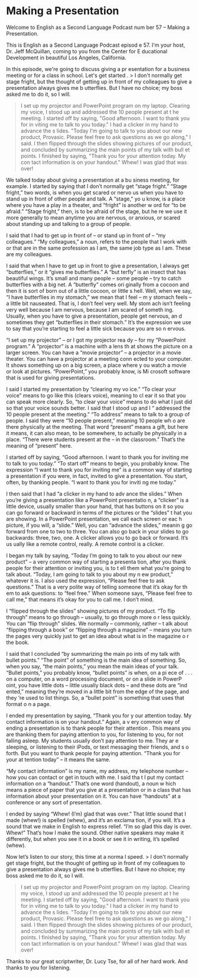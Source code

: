 # Making a Presentation

Welcome to English as a Second Language Podcast num ber 57 – Making a Presentation.

This is English as a Second Language Podcast episod e 57. I'm your host, Dr. Jeff McQuillan, coming to you from the Center for E ducational Development in beautiful Los Angeles, California.

In this episode, we're going to discuss giving a pr esentation for a business meeting or for a class in school. Let's get started . > I don't normally get stage fright, but the thought of getting up in front of my colleagues to give a presentation always gives me b utterflies. But I have no choice; my boss asked me to do it, so I will.
> I set up my projector and PowerPoint program on my laptop. Clearing my voice, I stood up and addressed the 10 people present at t he meeting. I started off by saying, "Good afternoon. I want to thank you for in viting me to talk to you today." I had a clicker in my hand to advance the s lides. "Today I'm going to talk to you about our new product, Provasic. Please  feel free to ask questions as we go along," I said.
> I then flipped through the slides showing pictures of our product, and concluded by summarizing the main points of my talk with bull et points. I finished by saying, "Thank you for your attention today. My con tact information is on your handout." Whew! I was glad that was over!

We talked today about giving a presentation at a bu siness meeting, for example. I started by saying that I don’t normally get “stage fright.” “Stage fright,” two words, is when you get scared or nervo us when you have to stand up in front of other people and talk. A “stage,” yo u know, is a place where you have a play in a theater, and “fright” is another w ord for “to be afraid.” “Stage fright,” then, is to be afraid of the stage, but he re we use it more generally to mean anytime you are nervous, or anxious, or scared  about standing up and talking to a group of people.

I said that I had to get up in front of – or stand up in front of – “my colleagues.” “My colleagues,” a noun, refers to the people that I work with or that are in the same profession as I am, the same job type as I am.  These are my colleagues.

I said that when I have to get up in front to give a presentation, I always get “butterflies,” or it “gives me butterflies.” A “but terfly” is an insect that has beautiful wings. It’s small and many people – some people – try to catch butterflies with a big net. A “butterfly” comes ori ginally from a cocoon and then it is sort of born out of a little cocoon, or little s hell. Well, when we say, “I have butterflies in my stomach,” we mean that I feel – m y stomach feels – a little bit nauseated. That is, I don’t feel very well. My stom ach isn’t feeling very well because I am nervous, because I am scared of someth ing. Usually, when you have to give a presentation, people get nervous, an d sometimes they get “butterflies in their stomach.” It’s the expression  we use to say that you’re starting to feel a little sick because you are so n ervous.

“I set up my projector” – or I got my projector rea dy – for my “PowerPoint program.” A “projector” is a machine with a lens th at shows the picture on a larger screen. You can have a “movie projector” – a  projector in a movie theater. You can have a projector at a meeting conn ected to your computer. It shows something up on a big screen, a place where y ou watch a movie or look at pictures. “PowerPoint,” you probably know, is Mi crosoft software that is used for giving presentations.

I said I started my presentation by “clearing my vo ice.” “To clear your voice” means to go like this (clears voice), meaning to cl ear it so that you can speak more clearly. So, “to clear your voice” means to do  what I just did so that your voice sounds better. I said that I stood up and I “ addressed the 10 people present at the meeting.” “To address” means to talk  to a group of people. I said they were “10 people present,” meaning 10 people wh o are there physically at the meeting. That word “present” means a gift, but here it means, it can also mean, to be somewhere, to actually be physically in  a place. “There were students present at the – in the classroom.” That’s  the meaning of “present” here.

I started off by saying, “Good afternoon. I want to  thank you for inviting me to talk to you today.” “To start off” means to begin, you probably know. The expression “I want to thank you for inviting me” is  a common way of starting a presentation if you were, in fact, invited to give a presentation. You start, often, by thanking people. “I want to thank you for inviti ng me today.”

I then said that I had “a clicker in my hand to adv ance the slides.” When you’re giving a presentation like a PowerPoint presentatio n, a “clicker” is a little device, usually smaller than your hand, that has buttons on  it so you can go forward or backward in terms of the pictures or the “slides” t hat you are showing. In a PowerPoint presentation, we call each screen or eac h picture, if you will, a “slide.” Well, you can “advance the slides,” meanin g go forward from one to two to three. You can also go back in your slides to go  backwards: three, two, one. A clicker allows you to go back or forward. It’s us ually like a remote control, really. A remote control is a clicker.

I began my talk by saying, “Today I’m going to talk  to you about our new product” – a very common way of starting a presenta tion, after you thank people for their attention or inviting you, is to t ell them what you’re going to talk about. “Today, I am going to talk to you about my n ew product,” whatever it is. I also used the expression, “Please feel free to ask questions.” That is a very polite way of telling someone that it’s okay for th em to ask questions: to “feel free.” When someone says, “Please feel free to call  me,” that means it’s okay for you to call me. I don’t mind.

I “flipped through the slides” showing pictures of my product. “To flip through” means to go through – usually, to go through more o r less quickly. You can “flip through” slides. We normally – commonly, rather – t alk about “flipping through a book” or “flipping through a magazine” – means you turn the pages very quickly just to get an idea about what is in the magazine o r the book.

I said that I concluded “by summarizing the main po ints of my talk with bullet points.” “The point” of something is the main idea of something. So, when you say, “the main points,” you mean the main ideas of your talk. “Bullet points,” you probably know, “bullet points” is when, on a pi ece of . . . on a computer, on a word processing document, or on a slide in PowerP oint, you have little dots – little usually black dots – and these dots are “ind ented,” meaning they’re moved in a little bit from the edge of the page, and they ’re used to list things. So, a “bullet point” is something that uses that format o n a page.

I ended my presentation by saying, “Thank you for y our attention today. My contact information is on your handout.” Again, a v ery common way of ending a presentation is to thank people for their attention . This means you are thanking them for paying attention to you, for listening to you, for not falling asleep. My students usually don’t pay attention to me. They ar e sleeping, or listening to their iPods, or text messaging their friends, and s o forth. But you want to thank people for paying attention. “Thank you for your at tention today” – it means the same.

 “My contact information” is my name, my address, my  telephone number – how you can contact or get in touch with me. I said tha t I put my contact information on a “handout.” That’s one word (handout), a noun w hich means a piece of paper that you give at a presentation or in a class  that has information about your presentation on it. You can have “handouts” at  a conference or any sort of presentation.

I ended by saying “Whew! (I’m) glad that was over.”  That little sound that I made (whew!) is spelled (whew), and it’s an exclama tion, if you will. It’s a sound that we make in English to express relief. “I’m so glad this day is over. Whew!” That’s how I make the sound. Other native speakers may make it differently, but when you see it in a book or see it in writing,  it’s spelled (whew).

Now let’s listen to our story, this time at a norma l speed. > I don't normally get stage fright, but the thought of getting up in front of my colleagues to give a presentation always gives me b utterflies. But I have no choice; my boss asked me to do it, so I will.
> I set up my projector and PowerPoint program on my laptop. Clearing my voice, I stood up and addressed the 10 people present at t he meeting. I started off by saying, "Good afternoon. I want to thank you for in viting me to talk to you today." I had a clicker in my hand to advance the s lides. "Today I'm going to talk to you about our new product, Provasic. Please  feel free to ask questions as we go along," I said.
> I then flipped through the slides showing pictures of our product, and concluded by summarizing the main points of my talk with bull et points. I finished by saying, "Thank you for your attention today. My con tact information is on your handout." Whew! I was glad that was over!

Thanks to our great scriptwriter, Dr. Lucy Tse, for  all of her hard work. And thanks to you for listening.





